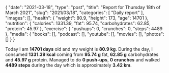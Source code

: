 {
    "date": "2021-03-18",
    "type": "post",
    "title": "Report for Thursday 18th of March 2021",
    "slug": "2021\/03\/18",
    "categories": [
        "Daily report"
    ],
    "images": [],
    "health": {
        "weight": 80.9,
        "height": 173,
        "age": 14701
    },
    "nutrition": {
        "calories": 1331.39,
        "fat": 95.74,
        "carbohydrates": 62.85,
        "protein": 45.97
    },
    "exercise": {
        "pushups": 0,
        "crunches": 0,
        "steps": 4489
    },
    "media": {
        "books": [],
        "podcast": [],
        "youtube": [],
        "movies": [],
        "photos": []
    }
}

Today I am <strong>14701 days</strong> old and my weight is <strong>80.9 kg</strong>. During the day, I consumed <strong>1331.39 kcal</strong> coming from <strong>95.74 g</strong> fat, <strong>62.85 g</strong> carbohydrates and <strong>45.97 g</strong> protein. Managed to do <strong>0 push-ups</strong>, <strong>0 crunches</strong> and walked <strong>4489 steps</strong> during the day which is approximately <strong>3.42 km</strong>.